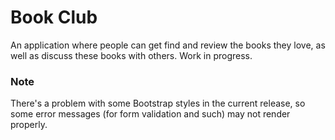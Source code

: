 # Book Club
An application where people can get find and review the books they love, as well as discuss these books with others. Work in progress.

### Note
There's a problem with some Bootstrap styles in the current release, so some error messages (for form validation and such) may not render properly.
